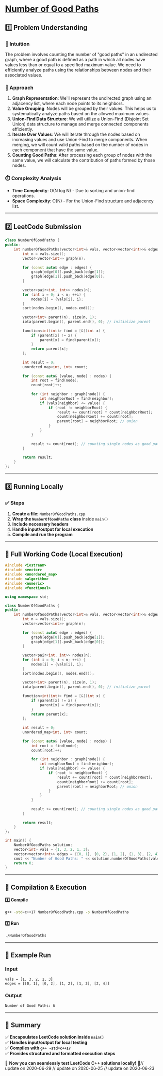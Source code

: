 # **[Number of Good Paths](https://leetcode.com/problems/number-of-good-paths/description/)**  

## **1️⃣ Problem Understanding**  
### **📌 Intuition**  
The problem involves counting the number of "good paths" in an undirected graph, where a good path is defined as a path in which all nodes have values less than or equal to a specified maximum value. We need to efficiently analyze paths using the relationships between nodes and their associated values.

### **🚀 Approach**  
1. **Graph Representation**: We'll represent the undirected graph using an adjacency list, where each node points to its neighbors.
2. **Value Grouping**: Nodes will be grouped by their values. This helps us to systematically analyze paths based on the allowed maximum values.
3. **Union-Find Data Structure**: We will utilize a Union-Find (Disjoint Set Union) data structure to manage and merge connected components efficiently.
4. **Iterate Over Values**: We will iterate through the nodes based on increasing values and use Union-Find to merge components. When merging, we will count valid paths based on the number of nodes in each component that have the same value.
5. **Counting Good Paths**: After processing each group of nodes with the same value, we will calculate the contribution of paths formed by those nodes.

### **⏱️ Complexity Analysis**  
- **Time Complexity**: O(N log N) - Due to sorting and union-find operations.  
- **Space Complexity**: O(N) - For the Union-Find structure and adjacency list.  

---  

## **2️⃣ LeetCode Submission**  
```cpp
class NumberOfGoodPaths {
public:
    int numberOfGoodPaths(vector<int>& vals, vector<vector<int>>& edges) {
        int n = vals.size();
        vector<vector<int>> graph(n);
        
        for (const auto& edge : edges) {
            graph[edge[0]].push_back(edge[1]);
            graph[edge[1]].push_back(edge[0]);
        }
        
        vector<pair<int, int>> nodes(n);
        for (int i = 0; i < n; ++i) {
            nodes[i] = {vals[i], i};
        }
        sort(nodes.begin(), nodes.end());
        
        vector<int> parent(n), size(n, 1);
        iota(parent.begin(), parent.end(), 0); // initialize parent
        
        function<int(int)> find = [&](int x) {
            if (parent[x] != x) {
                parent[x] = find(parent[x]);
            }
            return parent[x];
        };
        
        int result = 0;
        unordered_map<int, int> count;
        
        for (const auto& [value, node] : nodes) {
            int root = find(node);
            count[root]++;
            
            for (int neighbor : graph[node]) {
                int neighborRoot = find(neighbor);
                if (vals[neighbor] <= value) {
                    if (root != neighborRoot) {
                        result += count[root] * count[neighborRoot];
                        count[neighborRoot] += count[root];
                        parent[root] = neighborRoot; // union
                    }
                }
            }
            
            result += count[root]; // counting single nodes as good paths
        }
        
        return result;
    }
};
```  

---  

## **3️⃣ Running Locally**  
### **✅ Steps**  
1. **Create a file**: `NumberOfGoodPaths.cpp`  
2. **Wrap the `NumberOfGoodPaths` class** inside `main()`  
3. **Include necessary headers**  
4. **Handle input/output for local execution**  
5. **Compile and run the program**  

---  

## **📝 Full Working Code (Local Execution)**  
```cpp
#include <iostream>
#include <vector>
#include <unordered_map>
#include <algorithm>
#include <numeric>
#include <functional>

using namespace std;

class NumberOfGoodPaths {
public:
    int numberOfGoodPaths(vector<int>& vals, vector<vector<int>>& edges) {
        int n = vals.size();
        vector<vector<int>> graph(n);
        
        for (const auto& edge : edges) {
            graph[edge[0]].push_back(edge[1]);
            graph[edge[1]].push_back(edge[0]);
        }
        
        vector<pair<int, int>> nodes(n);
        for (int i = 0; i < n; ++i) {
            nodes[i] = {vals[i], i};
        }
        sort(nodes.begin(), nodes.end());
        
        vector<int> parent(n), size(n, 1);
        iota(parent.begin(), parent.end(), 0); // initialize parent
        
        function<int(int)> find = [&](int x) {
            if (parent[x] != x) {
                parent[x] = find(parent[x]);
            }
            return parent[x];
        };
        
        int result = 0;
        unordered_map<int, int> count;
        
        for (const auto& [value, node] : nodes) {
            int root = find(node);
            count[root]++;
            
            for (int neighbor : graph[node]) {
                int neighborRoot = find(neighbor);
                if (vals[neighbor] <= value) {
                    if (root != neighborRoot) {
                        result += count[root] * count[neighborRoot];
                        count[neighborRoot] += count[root];
                        parent[root] = neighborRoot; // union
                    }
                }
            }
            
            result += count[root]; // counting single nodes as good paths
        }
        
        return result;
    }
};

int main() {
    NumberOfGoodPaths solution;
    vector<int> vals = {1, 3, 2, 1, 3};
    vector<vector<int>> edges = {{0, 1}, {0, 2}, {1, 2}, {1, 3}, {2, 4}};
    cout << "Number of Good Paths: " << solution.numberOfGoodPaths(vals, edges) << endl;
    return 0;
}
```  

---  

## **🔧 Compilation & Execution**  
#### **1️⃣ Compile**  
```bash
g++ -std=c++17 NumberOfGoodPaths.cpp -o NumberOfGoodPaths
```  

#### **2️⃣ Run**  
```bash
./NumberOfGoodPaths
```  

---  

## **🎯 Example Run**  
### **Input**  
```
vals = [1, 3, 2, 1, 3]
edges = [[0, 1], [0, 2], [1, 2], [1, 3], [2, 4]]
```  
### **Output**  
```
Number of Good Paths: 6
```  

---  

## **📌 Summary**  
✅ **Encapsulates LeetCode solution inside `main()`**  
✅ **Handles input/output for local testing**  
✅ **Compiles with `g++ -std=c++17`**  
✅ **Provides structured and formatted execution steps**  

🚀 **Now you can seamlessly test LeetCode C++ solutions locally!** 🚀// update on 2020-06-29
// update on 2020-06-25
// update on 2020-06-23
